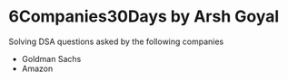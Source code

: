 # 6Companies30Days by Arsh Goyal
Solving DSA questions asked by the following companies
* Goldman Sachs
* Amazon
